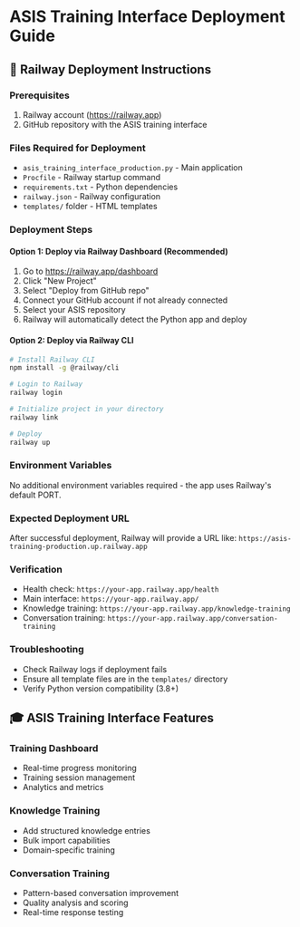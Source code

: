 # ASIS Training Interface Deployment Guide

## 🚀 Railway Deployment Instructions

### Prerequisites
1. Railway account (https://railway.app)
2. GitHub repository with the ASIS training interface

### Files Required for Deployment
- `asis_training_interface_production.py` - Main application
- `Procfile` - Railway startup command
- `requirements.txt` - Python dependencies
- `railway.json` - Railway configuration
- `templates/` folder - HTML templates

### Deployment Steps

#### Option 1: Deploy via Railway Dashboard (Recommended)
1. Go to https://railway.app/dashboard
2. Click "New Project"
3. Select "Deploy from GitHub repo"
4. Connect your GitHub account if not already connected
5. Select your ASIS repository
6. Railway will automatically detect the Python app and deploy

#### Option 2: Deploy via Railway CLI
```bash
# Install Railway CLI
npm install -g @railway/cli

# Login to Railway
railway login

# Initialize project in your directory
railway link

# Deploy
railway up
```

### Environment Variables
No additional environment variables required - the app uses Railway's default PORT.

### Expected Deployment URL
After successful deployment, Railway will provide a URL like:
`https://asis-training-production.up.railway.app`

### Verification
- Health check: `https://your-app.railway.app/health`
- Main interface: `https://your-app.railway.app/`
- Knowledge training: `https://your-app.railway.app/knowledge-training`
- Conversation training: `https://your-app.railway.app/conversation-training`

### Troubleshooting
- Check Railway logs if deployment fails
- Ensure all template files are in the `templates/` directory
- Verify Python version compatibility (3.8+)

## 🎓 ASIS Training Interface Features

### Training Dashboard
- Real-time progress monitoring
- Training session management
- Analytics and metrics

### Knowledge Training
- Add structured knowledge entries
- Bulk import capabilities
- Domain-specific training

### Conversation Training
- Pattern-based conversation improvement
- Quality analysis and scoring
- Real-time response testing
